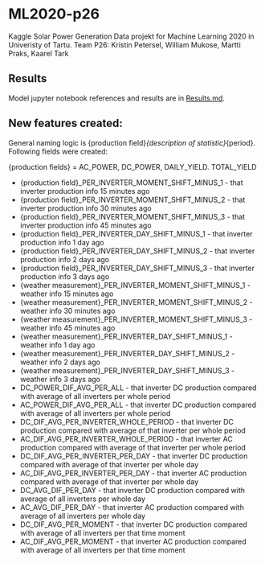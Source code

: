# ML2020-p26
Kaggle Solar Power Generation Data projekt for Machine Learning 2020 in Univeristy of Tartu. 
Team P26: Kristin Petersel, William Mukose, Martti Praks, Kaarel Tark

## Results
Model jupyter notebook references and results are in [Results.md](Results.md).

## New features created:
General naming logic is {production field}_{description of statistic}_{period}. Following fields were created:

{production fields} = AC_POWER, DC_POWER, DAILY_YIELD. TOTAL_YIELD
* {production field}_PER_INVERTER_MOMENT_SHIFT_MINUS_1 - that inverter production info 15 minutes ago
* {production field}_PER_INVERTER_MOMENT_SHIFT_MINUS_2 - that inverter production info 30 minutes ago
* {production field}_PER_INVERTER_MOMENT_SHIFT_MINUS_3 - that inverter production info 45 minutes ago
* {production field}_PER_INVERTER_DAY_SHIFT_MINUS_1 - that inverter production info 1 day ago
* {production field}_PER_INVERTER_DAY_SHIFT_MINUS_2 - that inverter production info 2 days ago
* {production field}_PER_INVERTER_DAY_SHIFT_MINUS_3 - that inverter production info 3 days ago
* {weather measurement}_PER_INVERTER_MOMENT_SHIFT_MINUS_1 - weather info 15 minutes ago
* {weather measurement}_PER_INVERTER_MOMENT_SHIFT_MINUS_2 - weather info 30 minutes ago
* {weather measurement}_PER_INVERTER_MOMENT_SHIFT_MINUS_3 - weather info 45 minutes ago
* {weather measurement}_PER_INVERTER_DAY_SHIFT_MINUS_1 - weather info 1 day ago
* {weather measurement}_PER_INVERTER_DAY_SHIFT_MINUS_2 - weather info 2 days ago
* {weather measurement}_PER_INVERTER_DAY_SHIFT_MINUS_3 - weather info 3 days ago
* DC_POWER_DIF_AVG_PER_ALL - that inverter DC production compared with average of all inverters per whole period
* AC_POWER_DIF_AVG_PER_ALL - that inverter DC production compared with average of all inverters per whole period
* DC_DIF_AVG_PER_INVERTER_WHOLE_PERIOD - that inverter DC production compared with average of that inverter per whole period
* AC_DIF_AVG_PER_INVERTER_WHOLE_PERIOD - that inverter AC production compared with average of that inverter per whole period
* DC_DIF_AVG_PER_INVERTER_PER_DAY - that inverter DC production compared with average of that inverter per whole day
* AC_DIF_AVG_PER_INVERTER_PER_DAY - that inverter AC production compared with average of that inverter per whole day
* DC_AVG_DIF_PER_DAY - that inverter DC production compared with average of all inverters per whole day
* AC_AVG_DIF_PER_DAY - that inverter AC production compared with average of all inverters per whole day
* DC_DIF_AVG_PER_MOMENT - that inverter DC production compared with average of all inverters per that time moment
* AC_DIF_AVG_PER_MOMENT - that inverter AC production compared with average of all inverters per that time moment



